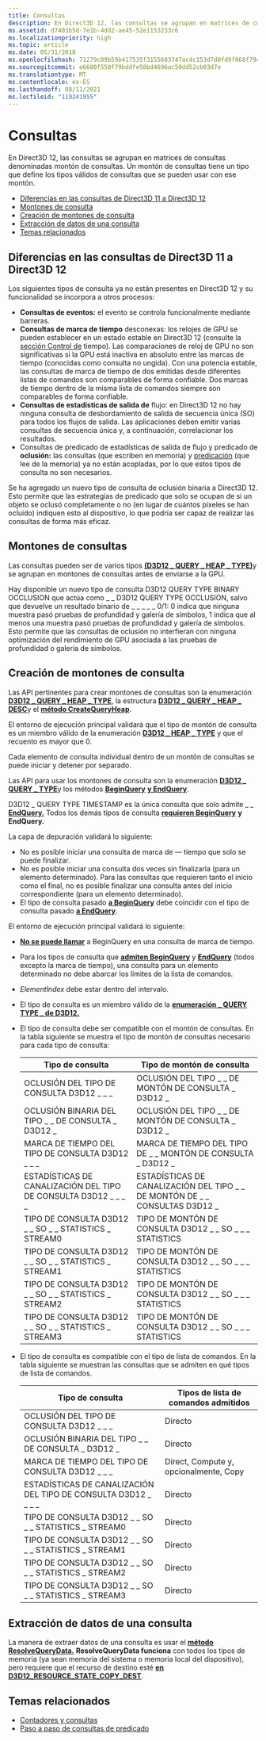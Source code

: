 ```yaml
---
title: Consultas
description: En Direct3D 12, las consultas se agrupan en matrices de consultas denominadas montón de consultas. Un montón de consultas tiene un tipo que define los tipos válidos de consultas que se pueden usar con ese montón.
ms.assetid: d7403b5d-7e1b-4dd2-ae45-52e1153233c6
ms.localizationpriority: high
ms.topic: article
ms.date: 05/31/2018
ms.openlocfilehash: 71279c09b59b417535f3155683747ac4c153d7d0fd9f668f79cab9b63ca79805
ms.sourcegitcommit: e6600f550f79bddfe58bd4696ac50dd52cb03d7e
ms.translationtype: MT
ms.contentlocale: es-ES
ms.lasthandoff: 08/11/2021
ms.locfileid: "119241955"
---
```

# <a name="queries"></a>Consultas

En Direct3D 12, las consultas se agrupan en matrices de consultas denominadas montón de consultas. Un montón de consultas tiene un tipo que define los tipos válidos de consultas que se pueden usar con ese montón.

-   [Diferencias en las consultas de Direct3D 11 a Direct3D 12](#differences-in-queries-from-direct3d-11-to-direct3d-12)
-   [Montones de consulta](#query-heaps)
-   [Creación de montones de consulta](#creating-query-heaps)
-   [Extracción de datos de una consulta](#extracting-data-from-a-query)
-   [Temas relacionados](#related-topics)

## <a name="differences-in-queries-from-direct3d-11-to-direct3d-12"></a>Diferencias en las consultas de Direct3D 11 a Direct3D 12

Los siguientes tipos de consulta ya no están presentes en Direct3D 12 y su funcionalidad se incorpora a otros procesos:

-   **Consultas de eventos:** el evento se controla funcionalmente mediante barreras.
-   **Consultas de marca de tiempo** desconexas: los relojes de GPU se pueden establecer en un estado estable en Direct3D 12 (consulte la [sección Control de](timing.md) tiempo). Las comparaciones de reloj de GPU no son significativas si la GPU está inactiva en absoluto entre las marcas de tiempo (conocidas como consulta no ungida). Con una potencia estable, las consultas de marca de tiempo de dos emitidas desde diferentes listas de comandos son comparables de forma confiable. Dos marcas de tiempo dentro de la misma lista de comandos siempre son comparables de forma confiable.
-   **Consultas de estadísticas de salida de** flujo: en Direct3D 12 no hay ninguna consulta de desbordamiento de salida de secuencia única (SO) para todos los flujos de salida. Las aplicaciones deben emitir varias consultas de secuencia única y, a continuación, correlacionar los resultados.
-   Consultas de predicado de estadísticas de salida de flujo y predicado de **oclusión:** las consultas (que escriben en memoria) y [predicación](predication.md) (que lee de la memoria) ya no están acopladas, por lo que estos tipos de consulta no son necesarios.

Se ha agregado un nuevo tipo de consulta de oclusión binaria a Direct3D 12. Esto permite que las estrategias de predicado que solo se ocupan de si un objeto se oclusó completamente o no (en lugar de cuántos píxeles se han ocluido) indiquen esto al dispositivo, lo que podría ser capaz de realizar las consultas de forma más eficaz.

## <a name="query-heaps"></a>Montones de consultas

Las consultas pueden ser de varios tipos [**(D3D12 \_ QUERY \_ HEAP \_ TYPE)**](/windows/desktop/api/d3d12/ne-d3d12-d3d12_query_heap_type)y se agrupan en montones de consultas antes de enviarse a la GPU.

Hay disponible un nuevo tipo de consulta D3D12 QUERY TYPE BINARY OCCLUSION que actúa como \_ \_ D3D12 QUERY TYPE OCCLUSION, salvo que devuelve un resultado binario de \_ \_ \_ \_ \_ 0/1: 0 indica que ninguna muestra pasó pruebas de profundidad y galería de símbolos, 1 indica que al menos una muestra pasó pruebas de profundidad y galería de símbolos. Esto permite que las consultas de oclusión no interfieran con ninguna optimización del rendimiento de GPU asociada a las pruebas de profundidad o galería de símbolos.

## <a name="creating-query-heaps"></a>Creación de montones de consulta

Las API pertinentes para crear montones de consultas son la enumeración [**D3D12 \_ QUERY \_ HEAP \_ TYPE**](/windows/desktop/api/d3d12/ne-d3d12-d3d12_query_heap_type), la estructura [**D3D12 \_ QUERY \_ HEAP \_ DESC**](/windows/desktop/api/d3d12/ns-d3d12-d3d12_query_heap_desc)y el [**método CreateQueryHeap**](/windows/desktop/api/d3d12/nf-d3d12-id3d12device-createqueryheap).

El entorno de ejecución principal validará que el tipo de montón de consulta es un miembro válido de la enumeración [**D3D12 \_ HEAP \_ TYPE**](/windows/desktop/api/d3d12/ne-d3d12-d3d12_heap_type) y que el recuento es mayor que 0.

Cada elemento de consulta individual dentro de un montón de consultas se puede iniciar y detener por separado.

Las API para usar los montones de consulta son la enumeración [**D3D12 \_ QUERY \_ TYPE**](/windows/desktop/api/d3d12/ne-d3d12-d3d12_query_type)y los métodos [**BeginQuery**](/windows/desktop/api/d3d12/nf-d3d12-id3d12graphicscommandlist-beginquery) [**y EndQuery**](/windows/desktop/api/d3d12/nf-d3d12-id3d12graphicscommandlist-endquery).

D3D12 \_ QUERY TYPE TIMESTAMP es la única consulta que solo admite \_ \_ [**EndQuery.**](/windows/desktop/api/d3d12/nf-d3d12-id3d12graphicscommandlist-endquery) Todos los demás tipos de consulta [**requieren BeginQuery**](/windows/desktop/api/d3d12/nf-d3d12-id3d12graphicscommandlist-beginquery) **y EndQuery.**

La capa de depuración validará lo siguiente:

-   No es posible iniciar una consulta de marca de &mdash; tiempo que solo se puede finalizar.
-   No es posible iniciar una consulta dos veces sin finalizarla (para un elemento determinado). Para las consultas que requieren tanto el inicio como el final, no es posible finalizar una consulta antes del inicio correspondiente (para un elemento determinado).
-   El tipo de consulta pasado [**a BeginQuery**](/windows/desktop/api/d3d12/nf-d3d12-id3d12graphicscommandlist-beginquery) debe coincidir con el tipo de consulta pasado [**a EndQuery**](/windows/desktop/api/d3d12/nf-d3d12-id3d12graphicscommandlist-endquery).

El entorno de ejecución principal validará lo siguiente:

-   [**No se puede llamar**](/windows/desktop/api/d3d12/nf-d3d12-id3d12graphicscommandlist-beginquery) a BeginQuery en una consulta de marca de tiempo.
-   Para los tipos de consulta que [**admiten BeginQuery**](/windows/desktop/api/d3d12/nf-d3d12-id3d12graphicscommandlist-beginquery) y [**EndQuery**](/windows/desktop/api/d3d12/nf-d3d12-id3d12graphicscommandlist-endquery) (todos excepto la marca de tiempo), una consulta para un elemento determinado no debe abarcar los límites de la lista de comandos.
-   *ElementIndex* debe estar dentro del intervalo.
-   El tipo de consulta es un miembro válido de la [**enumeración \_ QUERY TYPE \_ de D3D12.**](/windows/desktop/api/d3d12/ne-d3d12-d3d12_query_type)
-   El tipo de consulta debe ser compatible con el montón de consultas. En la tabla siguiente se muestra el tipo de montón de consultas necesario para cada tipo de consulta:

    

    | Tipo de consulta                                  | Tipo de montón de consulta                                |
    |---------------------------------------------|------------------------------------------------|
    | OCLUSIÓN DEL TIPO DE CONSULTA D3D12 \_ \_ \_               | OCLUSIÓN DEL TIPO \_ \_ DE MONTÓN DE CONSULTA \_ D3D12 \_            |
    | OCLUSIÓN BINARIA DEL TIPO \_ \_ DE CONSULTA \_ D3D12 \_       | OCLUSIÓN DEL TIPO \_ \_ DE MONTÓN DE CONSULTA \_ D3D12 \_            |
    | MARCA DE TIEMPO DEL TIPO DE CONSULTA D3D12 \_ \_ \_               | MARCA DE TIEMPO DEL TIPO DE \_ \_ MONTÓN DE CONSULTA \_ D3D12 \_            |
    | ESTADÍSTICAS DE CANALIZACIÓN DEL TIPO DE CONSULTA D3D12 \_ \_ \_ \_    | ESTADÍSTICAS DE CANALIZACIÓN DEL TIPO \_ \_ DE MONTÓN DE \_ \_ CONSULTAS D3D12 \_ |
    | TIPO DE CONSULTA D3D12 \_ \_ SO \_ \_ STATISTICS \_ STREAM0 | TIPO DE MONTÓN DE CONSULTA D3D12 \_ \_ SO \_ \_ \_ STATISTICS       |
    | TIPO DE CONSULTA D3D12 \_ \_ SO \_ \_ STATISTICS \_ STREAM1 | TIPO DE MONTÓN DE CONSULTA D3D12 \_ \_ SO \_ \_ \_ STATISTICS       |
    | TIPO DE CONSULTA D3D12 \_ \_ SO \_ \_ STATISTICS \_ STREAM2 | TIPO DE MONTÓN DE CONSULTA D3D12 \_ \_ SO \_ \_ \_ STATISTICS       |
    | TIPO DE CONSULTA D3D12 \_ \_ SO \_ \_ STATISTICS \_ STREAM3 | TIPO DE MONTÓN DE CONSULTA D3D12 \_ \_ SO \_ \_ \_ STATISTICS       |

    

     

-   El tipo de consulta es compatible con el tipo de lista de comandos. En la tabla siguiente se muestran las consultas que se admiten en qué tipos de lista de comandos.

    

    | Tipo de consulta                                  | Tipos de lista de comandos admitidos         |
    |---------------------------------------------|--------------------------------------|
    | OCLUSIÓN DEL TIPO DE CONSULTA D3D12 \_ \_ \_               | Directo                               |
    | OCLUSIÓN BINARIA DEL TIPO \_ \_ DE CONSULTA \_ D3D12 \_       | Directo                               |
    | MARCA DE TIEMPO DEL TIPO DE CONSULTA D3D12 \_ \_ \_               | Direct, Compute y, opcionalmente, Copy |
    | ESTADÍSTICAS DE CANALIZACIÓN DEL TIPO DE CONSULTA D3D12 \_ \_ \_ \_    | Directo                               |
    | TIPO DE CONSULTA D3D12 \_ \_ SO \_ \_ STATISTICS \_ STREAM0 | Directo                               |
    | TIPO DE CONSULTA D3D12 \_ \_ SO \_ \_ STATISTICS \_ STREAM1 | Directo                               |
    | TIPO DE CONSULTA D3D12 \_ \_ SO \_ \_ STATISTICS \_ STREAM2 | Directo                               |
    | TIPO DE CONSULTA D3D12 \_ \_ SO \_ \_ STATISTICS \_ STREAM3 | Directo                               |

    

     

## <a name="extracting-data-from-a-query"></a>Extracción de datos de una consulta

La manera de extraer datos de una consulta es usar el [**método ResolveQueryData.**](/windows/win32p/api/d3d12/nf-d3d12-id3d12graphicscommandlist-resolvequerydata) **ResolveQueryData funciona** con todos los tipos de memoria (ya sean memoria del sistema o memoria local del dispositivo), pero requiere que el recurso de destino esté [**en D3D12_RESOURCE_STATE_COPY_DEST**](/windows/win32/api/d3d12/ne-d3d12-d3d12_resource_states). 

## <a name="related-topics"></a>Temas relacionados

* [Contadores y consultas](counters-and-queries.md)
* [Paso a paso de consultas de predicado](predication-queries.md)

